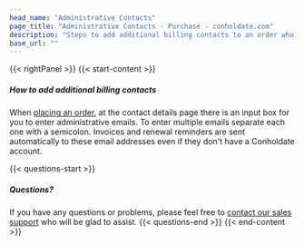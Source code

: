 ```yaml
---
head_name: "Administrative Contacts"
page_title: "Administrative Contacts - Purchase - conholdate.com"
description: "Steps to add additional billing contacts to an order who will receive invoices and reminders."
base_url: ""
---
```

{{< rightPanel >}}
{{< start-content >}}
##### **How to add additional billing contacts**
When [placing an order](https://purchase.conholdate.com/buy), at the contact details page there is an input box for you to enter administrative emails. To enter multiple emails separate each one with a semicolon. Invoices and renewal reminders are sent automatically to these email addresses even if they don't have a Conholdate account.


{{< questions-start >}}
##### Questions?
If you have any questions or problems, please feel free to [contact our sales support](https://about.conholdate.com/contact/) who will be glad to assist.
{{< questions-end >}}
{{< end-content >}}